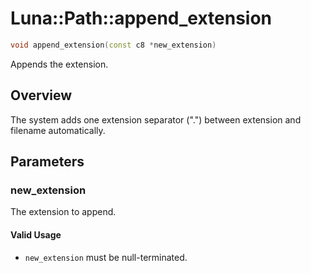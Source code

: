 # Luna::Path::append_extension

```c++
void append_extension(const c8 *new_extension)
```

Appends the extension. 

## Overview
The system adds one extension separator (".") between extension and filename automatically. 

## Parameters
### new_extension
The extension to append. 

#### Valid Usage
* `new_extension` must be null-terminated. 

